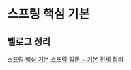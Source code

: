 # 스프링 핵심 기본 

## 벨로그 정리
[스프링 핵심 기본](https://velog.io/@bony9728/%EC%9D%B8%ED%94%84%EB%9F%B0-Spring-%EA%B8%B0%EB%B3%B8-04.-%EC%8A%A4%ED%94%84%EB%A7%81-%EC%BB%A8%ED%85%8C%EC%9D%B4%EB%84%88%EB%B9%88)
[스프링 입문 ~ 기본 전체 정리](https://velog.io/@bony9728/series/Spring)

